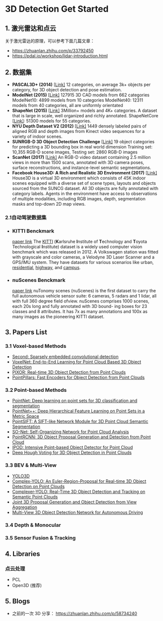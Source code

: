 # 3D Detection Get Started

## 1. 激光雷达和点云

关于激光雷达的原理，可以参考下面几篇文章：

* https://zhuanlan.zhihu.com/p/33792450
* https://pdal.io/workshop/lidar-introduction.html

## 2. 数据集

* **PASCAL3D+ (2014)** [[Link\]](http://cvgl.stanford.edu/projects/pascal3d.html) 
  12 categories, on average 3k+ objects per category, for 3D object detection and pose estimation.
* **ModelNet (2015)** [[Link\]](http://modelnet.cs.princeton.edu/#) 
  127915 3D CAD models from 662 categories 
  ModelNet10: 4899 models from 10 categories 
  ModelNet40: 12311 models from 40 categories, all are uniformly orientated
* **ShapeNet (2015)** [[Link\]](https://www.shapenet.org/) 
  3Million+ models and 4K+ categories. A dataset that is large in scale, well organized and richly annotated. 
  ShapeNetCore [[Link\]](http://shapenet.cs.stanford.edu/shrec16/): 51300 models for 55 categories.
* **NYU Depth Dataset V2 (2012)** [[Link\]](https://cs.nyu.edu/~silberman/datasets/nyu_depth_v2.html) 
  1449 densely labeled pairs of aligned RGB and depth images from Kinect video sequences for a variety of indoor scenes.
* **SUNRGB-D 3D Object Detection Challenge** [[Link\]](http://rgbd.cs.princeton.edu/challenge.html) 
  19 object categories for predicting a 3D bounding box in real world dimension 
  Training set: 10,355 RGB-D scene images, Testing set: 2860 RGB-D images
* **ScanNet (2017)** [[Link\]](http://www.scan-net.org/) 
  An RGB-D video dataset containing 2.5 million views in more than 1500 scans, annotated with 3D camera poses, surface reconstructions, and instance-level semantic segmentations.
* **Facebook House3D: A Rich and Realistic 3D Environment (2017)** [[Link\]](https://github.com/facebookresearch/House3D) 
  House3D is a virtual 3D environment which consists of 45K indoor scenes equipped with a diverse set of scene types, layouts and objects sourced from the SUNCG dataset. All 3D objects are fully annotated with category labels. Agents in the environment have access to observations of multiple modalities, including RGB images, depth, segmentation masks and top-down 2D map views.

### 2.1自动驾驶数据集

* ### KITTI Benckmark
    [paper link](http://www.cvlibs.net/publications/Geiger2013IJRR.pdf)
    The [KITTI](http://www.cvlibs.net/datasets/kitti/) (**K**arlsruhe **I**nstitute of **T**echnology and **T**oyota Technological **I**nstitute) dataset is a widely used computer vision benchmark which was released in 2012. A Volkswagen station was fitted with grayscale and color cameras, a Velodyne 3D Laser Scanner and a GPS/IMU system. They have datasets for various scenarios like urban, [residential](http://www.cvlibs.net/datasets/kitti/raw_data.php?type=residential), [highway](http://www.cvlibs.net/datasets/kitti/raw_data.php?type=road), and [campus](http://www.cvlibs.net/datasets/kitti/raw_data.php?type=campus). 
  
* ### nuScenes Benckmark
    [paper link](https://arxiv.org/abs/1903.11027v1)
    nuTonomy scenes (nuScenes) is the first dataset to carry the full autonomous vehicle sensor suite: 6 cameras, 5 radars and 1 lidar, all with full 360 degree field ofview. nuScenes comprises 1000 scenes, each 20s long and fully annotated with 3D bound- ing boxes for 23 classes and 8 attributes. It has 7x as many annotations and 100x as many images as the pioneering KITTI dataset.


## 3. Papers List

### 3.1 Voxel-based Methods

* [Second: Sparsely embedded convolutional detection](https://www.ncbi.nlm.nih.gov/pmc/articles/PMC6210968/)
* [VoxelNet: End-to-End Learning for Point Cloud Based 3D Object Detection](https://arxiv.org/abs/1711.06396)
* [PIXOR: Real-time 3D Object Detection from Point Clouds](https://arxiv.org/abs/1902.06326v3)
* [PointPillars: Fast Encoders for Object Detection from Point Clouds](https://arxiv.org/abs/1812.05784)

### 3.2 Point-based Methods

* [PointNet: Deep learning on point sets for 3D classification and segmentation](http://arxiv.org/abs/1612.00593)
* [PointNet++: Deep Hierarchical Feature Learning on Point Sets in a Metric Space](http://arxiv.org/abs/1706.02413)
* [PointSIFT: A SIFT-like Network Module for 3D Point Cloud Semantic Segmentation](http://arxiv.org/abs/1807.00652)
* [SO-Net: Self-Organizing Network for Point Cloud Analysis](arXiv:1803.04249v4)
* [PointRCNN: 3D Object Proposal Generation and Detection from Point Cloud](http://arxiv.org/abs/1812.04244)
* [IPOD: Intensive Point-based Object Detector for Point Cloud](http://arxiv.org/abs/1812.05276)
* [Deep Hough Voting for 3D Object Detection in Point Clouds](http://arxiv.org/abs/1904.09664)

### 3.3 BEV & Multi-View

* [YOLO3D](https://arxiv.org/pdf/1808.02350v1.pdf)
* [Complex-YOLO: An Euler-Region-Proposal for
  Real-time 3D Object Detection on Point Clouds](https://arxiv.org/abs/1803.06199v2)
* [Complexer-YOLO: Real-Time 3D Object Detection and Tracking on Semantic Point Clouds](https://arxiv.org/abs/1904.07537v1)
* [Joint 3D Proposal Generation and Object Detection from View Aggregation](https://arxiv.org/abs/1712.02294v4)
* [Multi-View 3D Object Detection Network for Autonomous Driving](https://arxiv.org/abs/1611.07759)

### 3.4 Depth & Monocular

### 3.5 Sensor Fusion & Tracking



## 4. Libraries

### 点云处理

* PCL
* Open3D (推荐)



## 5. Blogs

* 之前的一次 3D 分享： https://zhuanlan.zhihu.com/p/58734240



